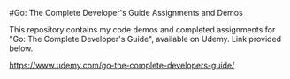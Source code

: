 #Go: The Complete Developer's Guide Assignments and Demos

This repository contains my code demos and completed assignments for "Go: The Complete Developer's Guide", available on Udemy. Link provided below.

https://www.udemy.com/go-the-complete-developers-guide/
